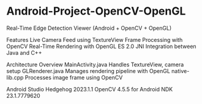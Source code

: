 # Android-Project-OpenCV-OpenGL
Real-Time Edge Detection Viewer (Android + OpenCV + OpenGL)

 Features
Live Camera Feed using TextureView
Frame Processing with OpenCV
Real-Time Rendering with OpenGL ES 2.0
JNI Integration between Java and C++

Architecture Overview
MainActivity.java Handles TextureView, camera setup
GLRenderer.java Manages rendering pipeline with OpenGL
native-lib.cpp Processes image frame using OpenCV

Android Studio Hedgehog 2023.1.1
OpenCV 4.5.5 for Android
 NDK 23.1.7779620
